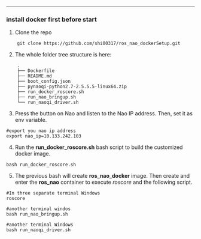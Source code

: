 -------
### install docker first before start 

1. Clone the repo
```
	git clone https://github.com/shi00317/ros_nao_dockerSetup.git
```

2. The whole folder tree structure is here:
```
	.
	├── Dockerfile
	├── README.md
	├── boot_config.json
	├── pynaoqi-python2.7-2.5.5.5-linux64.zip
	├── run_docker_roscore.sh
	├── run_nao_bringup.sh
	└── run_naoqi_driver.sh
```

3.  Press the button on Nao and listen to the Nao IP address.  Then, set it as env variable.
```
#export you nao ip address
export nao_ip=10.133.242.103
```
	
4.  Run the **run_docker_roscore.sh** bash script to build the customized docker image.
```
bash run_docker_roscore.sh
```

5.  The previous bash will create **ros_nao_docker** image. Then  create and enter the **ros_nao** container to execute *roscore* and the following script.
```
#In three separate terminal Windows
roscore

#another terminal windos 
bash run_nao_bringup.sh

#another terminal Windows
bash run_naoqi_driver.sh
```





